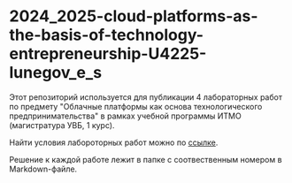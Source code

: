 # 2024_2025-cloud-platforms-as-the-basis-of-technology-entrepreneurship-U4225-lunegov_e_s

Этот репозиторий используется для публикации 4 лабораторных работ по предмету "Облачные платформы как основа технологического предпринимательства" в рамках учебной программы ИТМО (магистратура УВБ, 1 курс).

Найти условия лабороторных работ можно по [ссылке](https://itmo-ict-faculty.github.io/cloud-platforms-as-the-basis-of-technology-entrepreneurship/education/labs/).

Решение к каждой работе лежит в папке с соотвественным номером в Markdown-файле.
